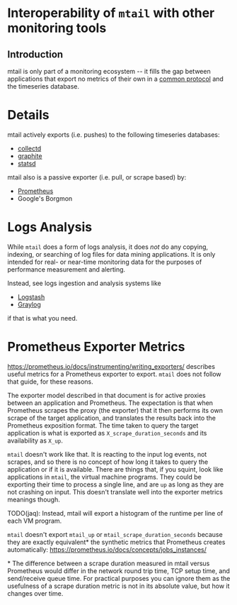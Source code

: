 # Interoperability of `mtail` with other monitoring tools

## Introduction

mtail is only part of a monitoring ecosystem -- it fills the gap between applications that export no metrics of their own in a [common protocol](Metrics.md) and the timeseries database.

# Details

mtail actively exports (i.e. pushes) to the following timeseries databases:

  * [collectd](http://collectd.org/)
  * [graphite](http://graphite.wikidot.com/start)
  * [statsd](https://github.com/etsy/statsd)

mtail also is a passive exporter (i.e. pull, or scrape based) by:

  * [Prometheus](http://prometheus.io)
  * Google's Borgmon


# Logs Analysis

While `mtail` does a form of logs analysis, it does _not_ do any copying,
indexing, or searching of log files for data mining applications.  It is only
intended for real- or near-time monitoring data for the purposes of performance
measurement and alerting.

Instead, see logs ingestion and analysis systems like

  * [Logstash](https://www.elastic.co/products/logstash)
  * [Graylog](https://www.graylog.org/)

if that is what you need.

# Prometheus Exporter Metrics

https://prometheus.io/docs/instrumenting/writing_exporters/ describes useful metrics for a Prometheus exporter to export. `mtail` does not follow that guide, for these reasons.

The exporter model described in that document is for active proxies between an application and Prometheus.  The expectation is that when Prometheus scrapes the proxy (the exporter) that it then performs its own scrape of the target application, and translates the results back into the Prometheus exposition format.  The time taken to query the target application is what is exported as `X_scrape_duration_seconds` and its availability as `X_up`.

`mtail` doesn't work like that.  It is reacting to the input log events, not scrapes, and so there is no concept of how long it takes to query the application or if it is available.  There are things that, if you squint, look like applications in `mtail`, the virtual machine programs.  They could be exporting their time to process a single line, and are `up` as long as they are not crashing on input.  This doesn't translate well into the exporter metrics meanings though.

TODO(jaq): Instead, mtail will export a histogram of the runtime per line of each VM program.

`mtail` doesn't export `mtail_up` or `mtail_scrape_duration_seconds` because they are exactly equivalent* the synthetic metrics that Prometheus creates automatically: https://prometheus.io/docs/concepts/jobs_instances/

\* The difference between a scrape duration measured in mtail versus Prometheus would differ in the network round trip time, TCP setup time, and send/receive queue time.  For practical purposes you can ignore them as the usefulness of a scrape duration metric is not in its absolute value, but how it changes over time.
